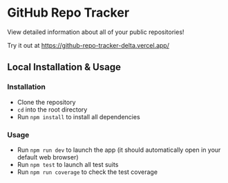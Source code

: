 # GitHub Repo Tracker

View detailed information about all of your public repositories!

Try it out at https://github-repo-tracker-delta.vercel.app/

## Local Installation & Usage

### Installation
* Clone the repository
* `cd` into the root directory
* Run `npm install` to install all dependencies

### Usage
* Run `npm run dev` to launch the app (it should automatically open in your default web browser)
* Run `npm test` to launch all test suits
* Run `npm run coverage` to check the test coverage
